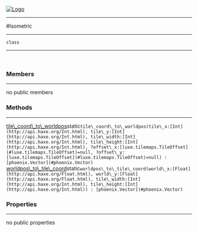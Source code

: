 
[![Logo](../../../images/logo.png)](../../../api/index.html)

---



#Isometric



---

`class`
<span class="meta">

</span>


---

&nbsp;
&nbsp;

<h3>Members</h3> <hr/>no public members

<h3>Methods</h3> <hr/><span class="method apipage">
            <a name="tile_coord_to_worldpos"><a class="lift" href="#tile_coord_to_worldpos">tile\_coord\_to\_worldpos</a></a><span class="inline-block static">static</span><code class="signature apipage">tile\_coord\_to\_worldpos(tile\_x:<span>[Int](http://api.haxe.org/Int.html)</span>, tile\_y:<span>[Int](http://api.haxe.org/Int.html)</span>, tile\_width:<span>[Int](http://api.haxe.org/Int.html)</span>, tile\_height:<span>[Int](http://api.haxe.org/Int.html)</span>, ?offset\_x:<span>[luxe.tilemaps.TileOffset](#luxe.tilemaps.TileOffset)=null</span>, ?offset\_y:<span>[luxe.tilemaps.TileOffset](#luxe.tilemaps.TileOffset)=null</span>) : [phoenix.Vector](#phoenix.Vector)</code><br/><span class="small_desc_flat"></span>
        </span>
    <span class="method apipage">
            <a name="worldpos_to_tile_coord"><a class="lift" href="#worldpos_to_tile_coord">worldpos\_to\_tile\_coord</a></a><span class="inline-block static">static</span><code class="signature apipage">worldpos\_to\_tile\_coord(world\_x:<span>[Float](http://api.haxe.org/Float.html)</span>, world\_y:<span>[Float](http://api.haxe.org/Float.html)</span>, tile\_width:<span>[Int](http://api.haxe.org/Int.html)</span>, tile\_height:<span>[Int](http://api.haxe.org/Int.html)</span>) : [phoenix.Vector](#phoenix.Vector)</code><br/><span class="small_desc_flat"></span>
        </span>
    

<h3>Properties</h3> <hr/>no public properties

&nbsp;
&nbsp;
&nbsp;